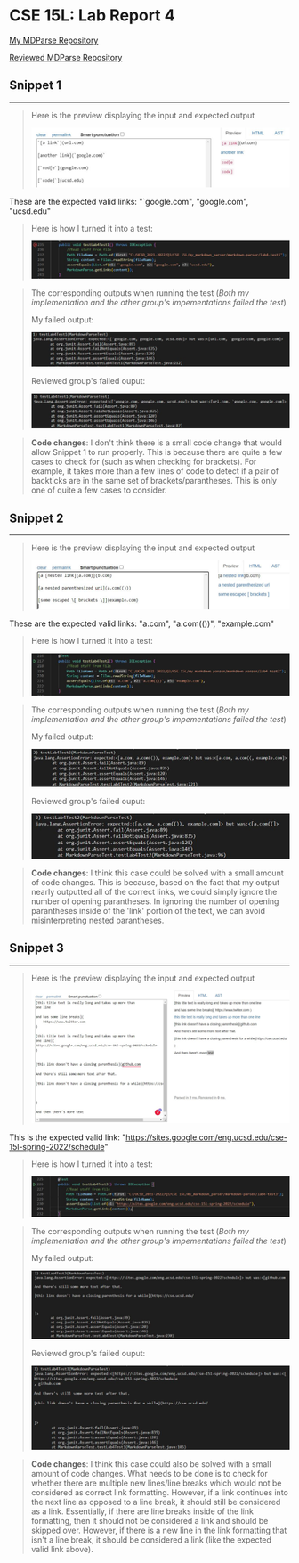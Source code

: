 # **CSE 15L: Lab Report 4**

[My MDParse Repository](https://github.com/NathanTzChung/markdown-parser)

[Reviewed MDParse Repository](https://github.com/ANGUYEN625/markdown-parser)

## **Snippet 1**
---
> Here is the preview displaying the input and expected output
>
> ![Snippet1_Preview](lab4_snippet1_preview.JPG)
> 

These are the expected valid links: "`google.com", "google.com", "ucsd.edu"

> Here is how I turned it into a test:
> 
> ![Snippet1_test](lab4_snippet1_test.JPG)

> The corresponding outputs when running the test (*Both my implementation and the other group's impementations failed the test*)
> 
> My failed output:
>
> ![Snippet1_error](lab4_snippet1_error.JPG)
>
> Reviewed group's failed ouput:
> 
> ![Snippet1_reviewed_error](lab4_snippet1_review_error.JPG)

> **Code changes**: I don't think there is a small code change that would allow Snippet 1 to run properly. This is because there are quite a few cases to check for (such as when checking for brackets). For example, it takes more than a few lines of code to detect if a pair of backticks are in the same set of brackets/parantheses. This is only one of quite a few cases to consider.

## **Snippet 2**
---
> Here is the preview displaying the input and expected output
>
> ![Snippet2_Preview](lab4_snippet2_preview.JPG)
> 

These are the expected valid links: "a.com", "a.com(())", "example.com"

> Here is how I turned it into a test:
> 
> ![Snippet2_test](lab4_snippet2_test.JPG)

> The corresponding outputs when running the test (*Both my implementation and the other group's impementations failed the test*)
> 
> My failed output:
>
> ![Snippet2_error](lab4_snippet2_error.JPG)
>
> Reviewed group's failed ouput:
> 
> ![Snippet2_reviewed_error](lab4_snippet2_review_error.JPG)

> **Code changes**: I think this case could be solved with a small amount of code changes. This is because, based on the fact that my output nearly outputted all of the correct links, we could simply ignore the number of opening parantheses. In ignoring the number of opening parantheses inside of the 'link' portion of the text, we can avoid misinterpreting nested parantheses.

## **Snippet 3**
---
> Here is the preview displaying the input and expected output
>
> ![Snippet3_Preview](lab4_snippet3_preview.JPG)
> 

This is the expected valid link: "https://sites.google.com/eng.ucsd.edu/cse-15l-spring-2022/schedule"

> Here is how I turned it into a test:
> 
> ![Snippet3_test](lab4_snippet3_test.JPG)

> The corresponding outputs when running the test (*Both my implementation and the other group's impementations failed the test*)
> 
> My failed output:
>
> ![Snippet3_error](lab4_snippet3_error.JPG)
>
> Reviewed group's failed ouput:
> 
> ![Snippet3_reviewed_error](lab4_snippet3_review_error.JPG)

> **Code changes**: I think this case could also be solved with a small amount of code changes. What needs to be done is to check for whether there are multiple new lines/line breaks which would not be considered as correct link formatting. However, if a link continues into the next line as opposed to a line break, it should still be considered as a link. Essentially, if there are line breaks inside of the link formatting, then it should not be considered a link and should be skipped over. However, if there is a new line in the link formatting that isn't a line break, it should be considered a link (like the expected valid link above).